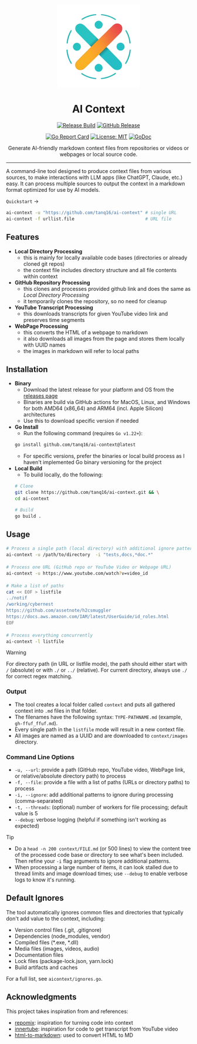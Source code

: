 <div align="center">

<img src=".github/assets/logo.png" alt="AI Context Logo" width="225"/>

<h1>AI Context</h1>

[![Release Build](https://github.com/tanq16/ai-context/actions/workflows/build-release.yml/badge.svg)](https://github.com/tanq16/ai-context/actions/workflows/build-release.yml)
[![GitHub Release](https://img.shields.io/github/v/release/tanq16/ai-context)](https://github.com/Tanq16/ai-context/releases/latest)

[![Go Report Card](https://goreportcard.com/badge/github.com/tanq16/ai-context)](https://goreportcard.com/report/github.com/tanq16/ai-context)
[![License: MIT](https://img.shields.io/badge/License-MIT-yellow.svg)](https://opensource.org/licenses/MIT)
[![GoDoc](https://godoc.org/github.com/tanq16/ai-context?status.svg)](https://godoc.org/github.com/tanq16/ai-context)

Generate AI-friendly markdown context files from repositories or videos or webpages or local source code.

</div>

---

A command-line tool designed to produce context files from various sources, to make interactions with LLM apps (like ChatGPT, Claude, etc.) easy. It can process multiple sources to output the context in a markdown format optimized for use by AI models.

`Quickstart` &rarr;

```bash
ai-context -u "https://github.com/tanq16/ai-context" # single URL
ai-context -f urllist.file                           # URL file
```

## Features

- **Local Directory Processing**
    - this is mainly for locally available code bases (directories or already cloned git repos)
    - the context file includes directory structure and all file contents within context
- **GitHub Repository Processing**
    - this clones and processes provided github link and does the same as *Local Directory Processing*
    - it temporarily clones the repository, so no need for cleanup
- **YouTube Transcript Processing**
    - this downloads transcripts for given YouTube video link and preserves time segments
- **WebPage Processing**
    - this converts the HTML of a webpage to markdown
    - it also downloads all images from the page and stores them locally with UUID names
    - the images in markdown will refer to local paths

## Installation

- **Binary**
    - Download the latest release for your platform and OS from the [releases page](https://github.com/tanq16/ai-context/releases)
    - Binaries are build via GitHub actions for MacOS, Linux, and Windows for both AMD64 (x86_64) and ARM64 (incl. Apple Silicon) architectures
    - Use this to download specific version if needed
- **Go Install**
    - Run the following command (requires `Go v1.22+`):
    ```bash
    go install github.com/tanq16/ai-context@latest
    ```
    - For specific versions, prefer the binaries or local build process as I haven't implemented Go binary versioning for the project
- **Local Build**
    - To build locally, do the following:
    ```bash
    # Clone
    git clone https://github.com/tanq16/ai-context.git && \
    cd ai-context
    ```
    ```bash
    # Build
    go build .
    ```

## Usage

```bash
# Process a single path (local directory) with additional ignore patterns
ai-context -u /path/to/directory  -i "tests,docs,*doc.*"

# Process one URL (GitHub repo or YouTube Video or Webpage URL)
ai-context -u https://www.youtube.com/watch?v=video_id

# Make a list of paths
cat << EOF > listfile
../notif
/working/cybernest
https://github.com/assetnote/h2csmuggler
https://docs.aws.amazon.com/IAM/latest/UserGuide/id_roles.html
EOF

# Process everything concurrently
ai-context -l listfile
```

> [!WARNING]
> For directory path (in URL or listfile mode), the path should either start with `/` (absolute) or with `./` or `../` (relative). For current directory, always use `./` for correct regex matching.

### Output

- The tool creates a local folder called `context` and puts all gathered context into `.md` files in that folder.
- The filenames have the following syntax: `TYPE-PATHNAME.md` (example, `gh-ffuf_ffuf.md`).
- Every single path in the `listfile` mode will result in a new context file.
- All images are named as a UUID and are downloaded to `context/images` directory.

### Command Line Options

- `-u, --url`: provide a path (GitHub repo, YouTube video, WebPage link, or relative/absolute directory path) to process
- `-f, --file`: provide a file with a list of paths (URLs or directory paths) to process
- `-i, --ignore`: add additional patterns to ignore during processing (comma-separated)
- `-t, --threads`: (optional) number of workers for file processing; default value is 5
- `--debug`: verbose logging (helpful if something isn't working as expected)

> [!TIP]
> - Do a `head -n 200 context/FILE.md` (or 500 lines) to view the content tree of the processed code base or directory to see what's been included. Then refine your `-i` flag arguments to ignore additional patterns.
> - When processing a large number of items, it can look stalled due to thread limits and image download times; use `--debug` to enable verbose logs to know it's running.

## Default Ignores

The tool automatically ignores common files and directories that typically don't add value to the context, including:

- Version control files (.git, .gitignore)
- Dependencies (node_modules, vendor)
- Compiled files (*.exe, *.dll)
- Media files (images, videos, audio)
- Documentation files
- Lock files (package-lock.json, yarn.lock)
- Build artifacts and caches

For a full list, see `aicontext/ignores.go`.

## Acknowledgments

This project takes inspiration from and references:

- [repomix](https://github.com/yamadashy/repomix): inspiration for turning code into context
- [innertube](https://github.com/tombulled/innertube): inspiration for code to get transcript from YouTube video
- [html-to-markdown](https://github.com/JohannesKaufmann/html-to-markdown/v2): used to convert HTML to MD
